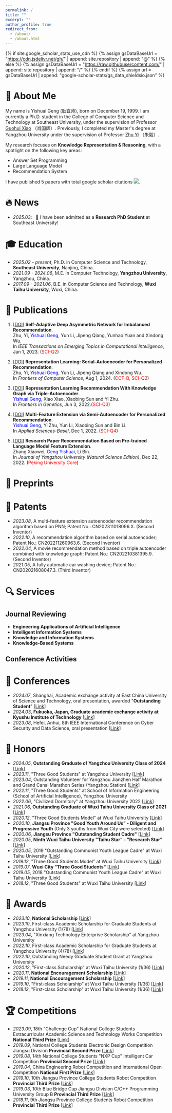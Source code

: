 ```yaml
---
permalink: /
title: ""
excerpt: ""
author_profile: true
redirect_from: 
  - /about/
  - /about.html
---
```


{% if site.google_scholar_stats_use_cdn %}
{% assign gsDataBaseUrl = "https://cdn.jsdelivr.net/gh/" | append: site.repository | append: "@" %}
{% else %}
{% assign gsDataBaseUrl = "https://raw.githubusercontent.com/" | append: site.repository | append: "/" %}
{% endif %}
{% assign url = gsDataBaseUrl | append: "google-scholar-stats/gs_data_shieldsio.json" %}

<span class='anchor' id='about-me'></span>



# 👀 About Me

My name is Yishuai Geng (耿宜帅), born on December 19, 1999. I am currently a Ph.D. student in the College of Computer Science and Technology at Southeast University, under the supervision of Professor [Guohui Xiao](https://www.ghxiao.org/) （肖国辉）. Previously, I completed my Master's degree at Yangzhou University under the supervision of Professor [Zhu Yi](https://scholar.google.com/citations?hl=zh-CN&user=jSfAPUwAAAAJ) （朱毅）.

My research focuses on **Knowledge Representation & Reasoning**, with a spotlight on the following key areas: 

- Answer Set Programming
- Large Language Model 
- Recommendation System

I have published 5 papers with total google scholar citations  <a href='https://scholar.google.com/citations?user=hpVroWYAAAAJ'><img src="https://img.shields.io/endpoint?url={{ url | url_encode }}&logo=Google%20Scholar&labelColor=f6f6f6&color=9cf&style=flat&label=citations"></a>.

# 🔥 News
- *2025.03*: &nbsp; 🎉 I have been admitted as a **Research PhD Student** at Southeast University!


# 🎓 Education
- *2025.02 - present*, Ph.D. in Computer Science and Technology, **Southeast University**, Nanjing, China.
- *2021.09 - 2024.06*, M.E. in Computer Technology, **Yangzhou University**, Yangzhou, China.
- *2017.09 - 2021.06*, B.E. in Computer Science and Technology, **Wuxi Taihu University**, Wuxi, China.


# 📰 Publications
<!-- <div class='paper-box'><div class='paper-box-image'><div><div class="badge">CVPR 2016</div><img src='images/500x300.png' alt="sym" width="100%"></div></div>
<div class='paper-box-text' markdown="1"> -->

<!-- (__IF2024: 6.5__, <span style="color:red">CCF-A</span>) -->
 <!-- [[DOI](https://doi.org/10.1109/TSE.2024.3440503)]-->
	
1.  [[DOI](https://doi.org/10.1109/TETCI.2023.3300740)] **Self-Adaptive Deep Asymmetric Network for Imbalanced Recommendation**.  
    Zhu, Yi, <span style="color:blue">Yishuai Geng</span>, Yun Li, Jipeng Qiang, Yunhao Yuan and Xindong Wu.   
    In *IEEE Transactions on Emerging Topics in Computational Intelligence*, Jan 1, 2023. (<span style="color:red">SCI-Q2</span>)   


2.  [[DOI](https://doi.org/10.1007/s11704-023-2441-1)] **Representation Learning: Serial-Autoencoder for Personalized Recommendation**.  
    Zhu, Yi, <span style="color:blue">Yishuai Geng</span>, Yun Li, Jipeng Qiang and Xindong Wu.   
    In *Frontiers of Computer Science*, Aug 1, 2024. (<span style="color:red">CCF-B, SCI-Q2</span>)   


3.  [[DOI](https://doi.org/10.3389/fgene.2022.891265)] **Representation Learning Recommendation With Knowledge Graph via Triple-Autoencoder**.  
    <span style="color:blue">Yishuai Geng</span>, Xiao Xiao, Xiaobing Sun and Yi Zhu.   
    In *Frontiers in Genetics*, Jun 3, 2022.(<span style="color:red">SCI-Q3</span>)    


4.  [[DOI](https://doi.org/10.3390/app122312408)] **Multi-Feature Extension via Semi-Autoencoder for Personalized Recommendation**.  
    <span style="color:blue">Yishuai Geng</span>, Yi Zhu, Yun Li, Xiaobing Sun and Bin Li.    
    In *Applied Sciences-Basel*, Dec 1, 2022. (<span style="color:red">SCI-Q4</span>)       


5.  [[DOI](https://doi.org/10.19411/j.1007-824x.2022.06.011)] **Research Paper Recommendation Based on Pre-trained Language Model Feature Extension**.   
    Zhang Xiaowei, <span style="color:blue">Geng Yishuai</span>, Li Bin.  
    In *Journal of Yangzhou University (Natural Science Edition)*, Dec 22, 2022. (<span style="color:red">Peking University Core</span>)     


# 📝 Preprints



# 📜 Patents
- *2023.08*, A multi-feature extension autoencoder recommendation algorithm based on PNN; Patent No.: CN202311018096.X. (Second Inventor)
- *2022.10*, A recommendation algorithm based on serial autoencoder; Patent No.: CN202211260963.6. (Second Inventor)
- *2022.04*, A movie recommendation method based on triple autoencoder combined with knowledge graph; Patent No.: CN202210381395.9. (Second Inventor)
- *2021.05*, A fully automatic car washing device; Patent No.: CN202021608047.3. (Third Inventor)

<!--
# ©️ Copyrights

- *2023.04*, Movie recommendation system based on multi-feature extension of autoencoder; Registration No.: 2023SR0499101.
- *2023.02*, Smart tourism recommendation system based on Java; Registration No.: 2023SR0869194.
- *2022.07*, Movie recommendation system based on serial autoencoder; Registration No.: 2022SR093448.
- *2022.05*, Movie recommendation system based on triple autoencoder combined with knowledge graph feature extension; Registration No.: 2022SR0567030.
-->

# 🔍 Services

## Journal Reviewing
- **Engineering Applications of Artificial Intelligence**
- **Intelligent Information Systems**
- **Knowledge and Information Systems**
- **Knowledge-Based Systems**

## Conference Activities

# 🎤 Conferences
- *2024.07*, Shanghai, Academic exchange activity at East China University of Science and Technology, oral presentation, awarded "**Outstanding Student**" [[Link](./images/Conferences/优秀学员.jpg)]
- *2024.03*, **Fukuoka, Japan, Graduate academic exchange activity at Kyushu Institute of Technology** [[Link](./images/Conferences/九工大交流.jpg)]
- *2023.08*, Hefei, Anhui, 8th IEEE International Conference on Cyber Security and Data Science, oral presentation [[Link](./images/Conferences/8thIEEE_DSC.jpg)]

	
# 🏅 Honors
- *2024.05*, **Outstanding Graduate of Yangzhou University Class of 2024** [[Link](./images/Honors/扬州大学优秀毕业生.jpg)]
- *2023.11*, "Three Good Students" at Yangzhou University [[Link](./images/Honors/2022-2023扬州大学三好学生.jpg)]
- *2023.04*, Outstanding Volunteer for Yangzhou Jianzhen Half Marathon and Grand Canal Marathon Series (Yangzhou Station) [[Link](./images/Honors/扬马优秀志愿者.jpg)]
- *2022.11*, "Three Good Students" at School of Information Engineering (School of Artificial Intelligence), Yangzhou University
- *2022.06*, "Civilized Dormitory" at Yangzhou University 2022 [[Link](./images/Honors/扬州大学优秀毕业生.jpg)]
- *2021.06*, **Outstanding Graduate of Wuxi Taihu University Class of 2021** [[Link](./images/Honors/无锡太湖学院优秀毕业生.jpg)]
- *2020.12*, "Three Good Students Model" at Wuxi Taihu University [[Link](./images/Honors/2019-2020学年"校三好学生标兵".jpg)]
- *2020.10*, **Jiangsu Province "Good Youth Around Us" - Diligent and Progressive Youth** (Only 3 youths from Wuxi City were selected) [[Link](https://mp.weixin.qq.com/s?__biz=MjM5NDgxMzcxMQ==&mid=2649990108&idx=1&sn=263ea035c552cd4a57a485afc5d7d7d2&chksm=be8501bc89f288aa15a7a406abbe281a497033c1fe7b4f5b3a7595f202935b57b13f3d813bf4&scene=27&poc_token=HJre82ej5LNgQv9KzxXijHNdJokU2hDEqoh4nGAH)]
- *2020.06*, **Jiangsu Province "Outstanding Student Cadre"** [[Link](./images/Honors/2019-2020年度江苏省优秀学生干部.jpg)]
- *2020.05*, **Ninth Wuxi Taihu University "Taihu Star" - "Research Star"** [[Link](https://baijiahao.baidu.com/s?id=1668006417178699913&wfr=spider&for=pc)]
- *2020.05*, 2019 "Outstanding Communist Youth League Cadre" at Wuxi Taihu University [[Link](./images/Honors/2019年无锡太学院"优秀学生干部".jpg)]
- *2019.12*, "Three Good Students Model" at Wuxi Taihu University [[Link](./images/Honors/2018-2019学年"校三好学生标兵".jpg)]
- *2019.07*, **Wuxi City "Three Good Students"** [[Link](./images/Honors/2019年无锡市三好学生.jpg)]
- *2019.05*, 2018 "Outstanding Communist Youth League Cadre" at Wuxi Taihu University [[Link](./images/Honors/2018年度无锡太湖学院"优秀共青团".jpg)]
- *2018.12*, "Three Good Students" at Wuxi Taihu University [[Link](./images/Honors/2017-2018学年"校三好学生".jpg)]


# 🥇 Awards
- *2023.10*, **National Scholarship** [[Link](./images/Awards/2023年硕士研究生国家奖学金证书.jpg)]
- *2023.10*, First-class Academic Scholarship for Graduate Students at Yangzhou University (1/78) [[Link](./images/Awards/2022-2023研究生学业一等奖学金.png)]
- *2023.04*, "Xinxiang Technology Enterprise Scholarship" at Yangzhou University
- *2022.10*, First-class Academic Scholarship for Graduate Students at Yangzhou University (4/78) [[Link](./images/Awards/2021-2022研究生学业一等奖学金.jpg)]
- *2022.10*, Outstanding Needy Graduate Student Grant at Yangzhou University
- *2020.12*, "First-class Scholarship" at Wuxi Taihu University (1/36) [[Link](./images/Awards/2019-2020学年校综合奖学金一等奖.jpg)]
- *2020.11*, **National Encouragement Scholarship** [[Link](./images/Awards/2019-2020学年国家励志奖学金.jpg)]
- *2019.11*, **National Encouragement Scholarship** [[Link](./images/Awards/2018-2019学年国家励志奖学金.jpg)]
- *2019.10*, "First-class Scholarship" at Wuxi Taihu University (1/36) [[Link](./images/Awards/2018-2019学年校综合奖学金一等奖.jpg)]
- *2018.12*, "First-class Scholarship" at Wuxi Taihu University (1/36) [[Link](./images/Awards/2017-2018学年校综合奖学金一等奖.jpg)]


# 🏆 Competitions
- *2023.09*, 18th "Challenge Cup" National College Students Extracurricular Academic Science and Technology Works Competition **National Third Prize** [[Link](./images/Competitions/第十八届"挑战杯"竞赛"揭榜挂帅"专项赛全国三等奖.jpg)]
- *2019.09*, National College Students Electronic Design Competition Jiangsu Division **Provincial Second Prize** [[Link](./images/Competitions/2019年全国大学生电子设计竞赛江苏赛区二等奖.jpg)]
- *2019.08*, 14th National College Students "NXP Cup" Intelligent Car Competition **Provincial Second Prize** [[Link](./images/Competitions/第十四届全国大学生"恩智浦"杯智能汽车竞赛二等奖.jpg)]
- *2019.04*, China Engineering Robot Competition and International Open Competition **National First Prize** [[Link](./images/Competitions/2019年中国工程机器人大赛暨国际公开赛一等奖.jpg)]
- *2019.10*, 10th Jiangsu Province College Students Robot Competition **Provincial Third Prize** [[Link](./images/Competitions/第十届江苏省大学生机器人大赛三等奖.jpg)]
- *2019.03*, 10th Blue Bridge Cup Jiangsu Division C/C++ Programming University Group B **Provincial Third Prize** [[Link](./images/Competitions/第十届蓝桥杯江苏赛区CC++大学B组三等奖.jpg)]
- *2018.11*, 9th Jiangsu Province College Students Robot Competition **Provincial Third Prize** [[Link](./images/Competitions/第九届江苏省大学生机器人大赛三等奖.jpg)]
